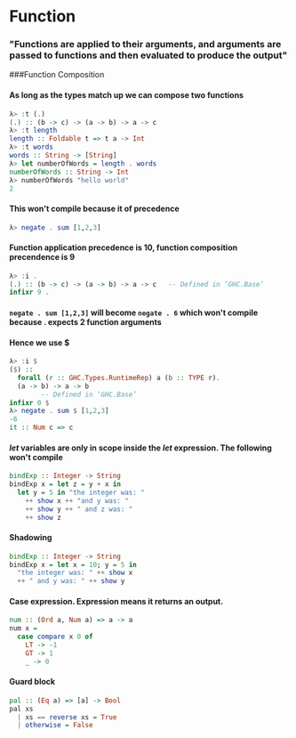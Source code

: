 # Function
### "Functions are applied to their arguments, and arguments are passed to functions and then evaluated to produce the output"

###Function Composition

#### As long as the types match up we can compose two functions
```haskell
λ> :t (.)
(.) :: (b -> c) -> (a -> b) -> a -> c
λ> :t length
length :: Foldable t => t a -> Int
λ> :t words
words :: String -> [String]
λ> let numberOfWords = length . words
numberOfWords :: String -> Int
λ> numberOfWords "hello world"
2
```
#### This won't compile because it of precedence
```haskell
λ> negate . sum [1,2,3]
```
#### Function application precedence is 10, function composition precendence is 9
```haskell
λ> :i .
(.) :: (b -> c) -> (a -> b) -> a -> c   -- Defined in ‘GHC.Base’
infixr 9 .
```
#### `negate . sum [1,2,3]` will become `negate . 6` which won't compile because . expects 2 function arguments
#### Hence we use $
```haskell
λ> :i $
($) ::
  forall (r :: GHC.Types.RuntimeRep) a (b :: TYPE r).
  (a -> b) -> a -> b
        -- Defined in ‘GHC.Base’
infixr 0 $
λ> negate . sum $ [1,2,3]
-6
it :: Num c => c
```

#### *let* variables are only in scope inside the *let* expression. The following won't compile
```haskell
bindExp :: Integer -> String
bindExp x = let z = y + x in
  let y = 5 in "the integer was: "
    ++ show x ++ "and y was: "
    ++ show y ++ " and z was: "
    ++ show z
```

#### Shadowing
```haskell
bindExp :: Integer -> String
bindExp x = let x = 10; y = 5 in
  "the integer was: " ++ show x
  ++ " and y was: " ++ show y
```

#### Case expression. Expression means it returns an output.
```haskell
num :: (Ord a, Num a) => a -> a
num x =
  case compare x 0 of
    LT -> -1
    GT -> 1
    _ -> 0
```

#### Guard block
```haskell
pal :: (Eq a) => [a] -> Bool
pal xs
  | xs == reverse xs = True
  | otherwise = False
```

